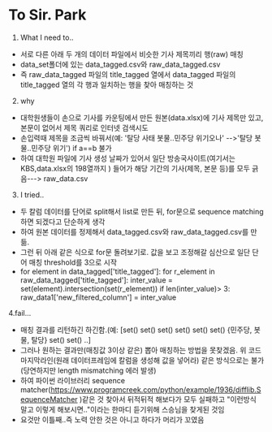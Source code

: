 # To Sir. Park

1. What I need to..
- 서로 다른 아래 두 개의 데이터 파일에서 비슷한 기사 제목끼리 행(raw) 매칭
- data_set폴더에 있는 data_tagged.csv와 raw_data_tagged.csv
- 즉 raw_data_tagged 파일의 title_tagged 열에서 data_tagged 파일의 title_tagged 열의 각 행과 일치하는 행을 찾아 매칭하는 것 

2. why
- 대학원생들이 손으로 기사를 카운팅에서 만든 원본(data.xlsx)에 기사 제목만 있고, 본문이 없어서 제목 쿼리로 인터넷 검색시도
- 손입력때 제목을 조금씩 바꿔서(예: '탈당 사태 봇물..민주당 위기오나' -->'탈당 봇물..민주당 위기') if a==b 불가
- 하여 대학원 파일에 기사 생성 날짜가 있어서 일단 방송국사이트(여기서는 KBS,data.xlsx의 198열까지 ) 들어가 해당 기간의 기사(제목, 본문 등)를 모두 긁음---> raw_data.csv    

3. I tried..
- 두 칼럼 데이터를 단어로 split해서 list로 만든 뒤,  for문으로 sequence matching하면 되겠다고 단순하게 생각
- 하여 원본 데이터를 정제해서 data_tagged.csv와 raw_data_tagged.csv를 만듦.
- 그런 뒤 아래 같은 식으로 for문 돌려보기로. 값을 보고 조정해갈 심산으로 일단 단어 매칭 threshold를 3으로 시작  
- for element in data_tagged['title_tagged']:
    for r_element in raw_data_tagged['title_tagged']:
      inter_value = set(element).intersection(set(r_element))
        if len(inter_value)> 3:
            raw_data1['new_filtered_column'] = inter_value
 
 4.fail...
 - 매칭 결과를 리턴하긴 하긴함.(예: [set() set() set() set() set() set() {민주당, 봇물, 탈당} set() set() ..]
 - 그러나 원하는 결과만(매칭값 3이상 같은) 뽑아 매칭하는 방법을 못찾겠음. 위 코드 마지막라인(원래 데이터프레임에 칼럼을 생성해 값을 넣어라) 같은 방식으로는 불가(당연하지만 length mismatching 에러 발생)     
 - 하여 파이썬 라이브러리 sequence matcher(https://www.programcreek.com/python/example/1936/difflib.SequenceMatcher )같은 것 찾아서
 뒤적뒤적 해보다가 모두 실패하고 "이런방식 말고 이렇게 해보시면.."이라는 한마디 듣기위해 스승님을 찾게된 것임
 - 요것만 이틀째..즉 노력 안한 것은 아니고 하다가 머리가 꼬였음 
 
 
